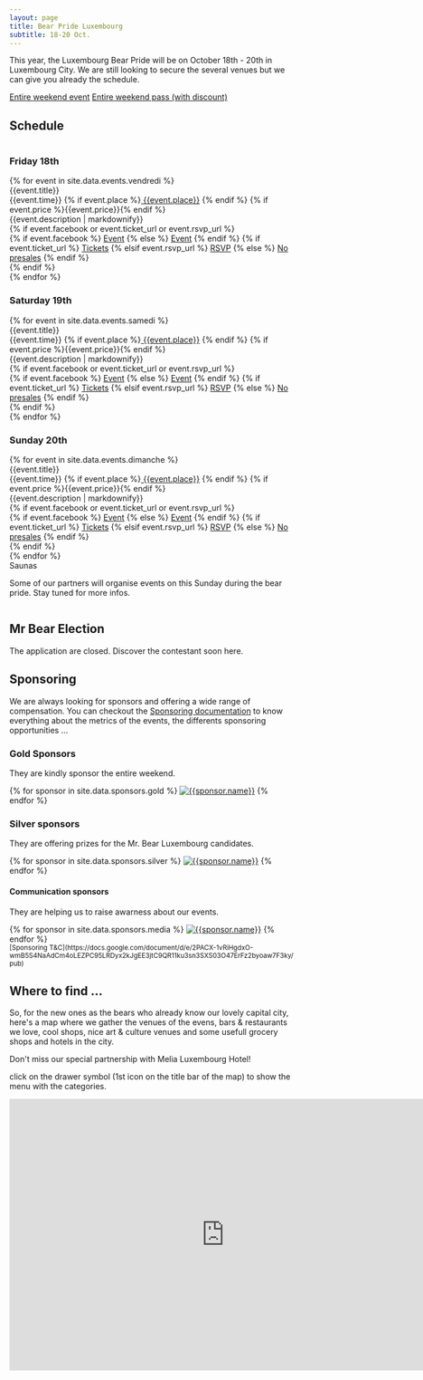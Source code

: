 ```yaml
---
layout: page
title: Bear Pride Luxembourg
subtitle: 18-20 Oct.
---
```


This year, the Luxembourg Bear Pride will be on October 18th - 20th in Luxembourg City. We are still looking to secure the several venues but we can give you already the schedule.

<a href="https://www.facebook.com/events/357291828163605/" class="ui facebook button"><i class="facebook icon"></i> Entire weekend event</a> <a href="https://tickets.bears.lu/e/23/bear-pride-luxembourg-2019?ref=site" class="ui brown button"><i class="ticket alternate  icon"></i> Entire weekend pass (with discount)</a>

## Schedule

<div class="ui three column grid">
<div class="column">
<h3>Friday 18th</h3>
    {% for event in site.data.events.vendredi %}
    <div class="ui raised fluid card">
        <div class="content">
            <div class="header">{{event.title}}</div>
            <div class="meta">{{event.time}} {% if event.place %}<a href="{{event.place_url}}" title="{{event.place}}"><i class="small building icon"></i> {{event.place}}</a> {% endif %} {% if event.price %}<i class="euro icon"></i>{{event.price}}{% endif %}</div>
            <div class="description">{{event.description | markdownify}}</div>
        </div>
        {% if event.facebook or  event.ticket_url or event.rsvp_url %}
        <div class="extra content">
            <div class="ui two buttons">
                {% if event.facebook %}
                <a href="{{event.facebook}}" class="ui  button"><i class="facebook blue icon"></i> Event</a>
                {% else %}
                <a href="#" class="ui disabled button"><i class="facebook blue icon"></i> Event</a>
                {% endif %}
                {% if event.ticket_url %}
                <a href="{{event.ticket_url}}" class="ui button"><i class="ticket alternate red icon"></i> Tickets</a>
                {% elsif event.rsvp_url %}
                <a href="{{event.rsvp_url}}" class="ui button">RSVP</a>
                {% else %}
                <a href="#" class="ui disabled button"><i class="ticket alternate red icon"></i> No presales</a>
                {% endif %}
            </div>
        </div>
        {% endif %}
    </div>
    {% endfor %}
</div>
<div class="column">
    <h3>Saturday 19th</h3>
    {% for event in site.data.events.samedi %}
    <div class="ui raised fluid card">
        <div class="content">
            <div class="header">{{event.title}}</div>
            <div class="meta">{{event.time}} {% if event.place %}<a href="{{event.place_url}}" title="{{event.place}}"><i class="small building icon"></i> {{event.place}}</a> {% endif %} {% if event.price %}<i class="euro icon"></i>{{event.price}}{% endif %}</div>
            <div class="description">{{event.description | markdownify}}</div>
        </div>
        {% if event.facebook or  event.ticket_url or event.rsvp_url %}
        <div class="extra content">
            <div class="ui two buttons">
                {% if event.facebook %}
                <a href="{{event.facebook}}" class="ui  button"><i class="facebook blue icon"></i> Event</a>
                {% else %}
                <a href="#" class="ui disabled button"><i class="facebook blue icon"></i> Event</a>
                {% endif %}
                {% if event.ticket_url %}
                <a href="{{event.ticket_url}}" class="ui button"><i class="ticket alternate red icon"></i> Tickets</a>
                {% elsif event.rsvp_url %}
                <a href="{{event.rsvp_url}}" class="ui button">RSVP</a>
                {% else %}
                <a href="#" class="ui disabled button"><i class="ticket alternate red icon"></i> No presales</a>
                {% endif %}
            </div>
        </div>
        {% endif %}
    </div>
    {% endfor %}

</div>
<div class="column">
    <h3>Sunday 20th</h3>
    {% for event in site.data.events.dimanche %}
    <div class="ui raised fluid card">
        <div class="content">
            <div class="header">{{event.title}}</div>
            <div class="meta">{{event.time}} {% if event.place %}<a href="{{event.place_url}}" title="{{event.place}}"><i class="small building icon"></i> {{event.place}}</a> {% endif %} {% if event.price %}<i class="euro icon"></i>{{event.price}}{% endif %}</div>
            <div class="description">{{event.description | markdownify}}</div>
        </div>
        {% if event.facebook or  event.ticket_url or event.rsvp_url %}
        <div class="extra content">
            <div class="ui two buttons">
                {% if event.facebook %}
                <a href="{{event.facebook}}" class="ui  button"><i class="facebook blue icon"></i> Event</a>
                {% else %}
                <a href="#" class="ui disabled button"><i class="facebook blue icon"></i> Event</a>
                {% endif %}
                {% if event.ticket_url %}
                <a href="{{event.ticket_url}}" class="ui button"><i class="ticket alternate red icon"></i> Tickets</a>
                {% elsif event.rsvp_url %}
                <a href="{{event.rsvp_url}}" class="ui button">RSVP</a>
                {% else %}
                <a href="#" class="ui disabled button"><i class="ticket alternate red icon"></i> No presales</a>
                {% endif %}
            </div>
        </div>
        {% endif %}
    </div>
    {% endfor %}
    <div class="ui message">
    <div class="header">Saunas</div>
    <p>Some of our partners will organise events on this Sunday during the bear pride. Stay tuned for more infos.</p>
    </div>

</div>
</div>

## Mr Bear Election

<div class="ui message info">The application are closed. Discover the contestant soon here. </div>

<!-- Want to be the next Mr Bear Luxembourg ?

<a href="https://forms.gle/qgskYjs1WU13GUid8" class="ui disabled brown button">Fill the application form online</a> -->

## Sponsoring

<div class="ui message">
We are always looking for sponsors and offering a wide range of compensation. You can checkout the <a href="https://docs.google.com/document/d/e/2PACX-1vQJip54iVy5ryeDAR_27EH07-7hl0aUwIReRTd1Er0H7XNZhpztbgDvcnUJ3OLxNnvq-OxXTm6JtjRf/pub" title="Sponsoring documentation">Sponsoring documentation</a> to know everything about the metrics of the events, the differents sponsoring opportunities ...
</div>

### Gold Sponsors

They are kindly sponsor the entire weekend.

<div class="ui medium rounded images">
{% for sponsor in site.data.sponsors.gold %}
            <a href="{{sponsor.url}}" title="{{sponsor.title}}"><img src="{{sponsor.image}}" alt="{{sponsor.name}}" class="ui image"></a>
{% endfor %}
</div>

### Silver sponsors

They are offering prizes for the Mr. Bear Luxembourg candidates.

<div class="ui tiny images">
{% for sponsor in site.data.sponsors.silver %}
            <a href="{{sponsor.url}}" title="{{sponsor.title}}"><img src="{{sponsor.image}}" alt="{{sponsor.name}}" class="ui image"></a>
{% endfor %}
</div>

#### Communication sponsors

They are helping us to raise awarness about our events.

<div class="ui mini images">
{% for sponsor in site.data.sponsors.media %}
            <a href="{{sponsor.url}}" title="{{sponsor.title}}"><img src="{{sponsor.image}}" alt="{{sponsor.name}}" class="ui image"></a>
{% endfor %}

</div>
<small>[Sponsoring T&C](https://docs.google.com/document/d/e/2PACX-1vRiHgdxO-wmB5S4NaAdCm4oLEZPC95LRDyx2kJgEE3jtC9QR11ku3sn3SXS03O47ErFz2byoaw7F3ky/pub)</small>

## Where to find ...

So, for the new ones as the bears who already know our lovely capital city, here's a map where we gather the venues of the evens, bars & restaurants we love, cool shops, nice art & culture venues and some usefull grocery shops and hotels in the city.

Don't miss our special partnership with Melia Luxembourg Hotel!

<i class="info circle blue icon"></i>click on the drawer symbol (1st icon on the title bar of the map) to show the menu with the categories.

<iframe src="https://www.google.com/maps/d/u/1/embed?mid=1Y5-12S01_kVDaGj8hVwH4rOFlIORfDgS" width="760" height="480" style="border:none"></iframe>
